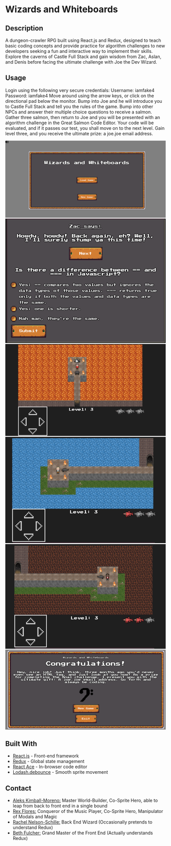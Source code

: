 # Wizards and Whiteboards

## Description
A dungeon-crawler RPG built using React.js and Redux, designed to teach basic coding concepts and provide practice for algorithm challenges to new developers seeking a fun and interactive way to implement their skills. Explore the caverns of Castle Full Stack and gain wisdom from Zac, Aslan, and Denis before facing the ultimate challenge with Joe the Dev Wizard.

## Usage
Login using the following very secure credentials:
Username: iamfake4
Password: iamfake4
Move around using the arrow keys, or click on the directional pad below the monitor. Bump into Joe and he will introduce you to Castle Full Stack and tell you the rules of the game. Bump into other NPCs and answer their multiple choice questions to receive a salmon. Gather three salmon, then return to Joe and you will be presented with an algorithm challenge in the Great Salmon Code Editor. Your code will be evaluated, and if it passes our test, you shall move on to the next level. Gain level three, and you receive the ultimate prize: a joe.joe email address.

![Login Page](public/screenshots/login.png?raw=true "Login Page")
![First Question](public/screenshots/question.png?raw=true "First Question")
![Zac's Room](public/screenshots/zac.png?raw=true "Zac's Room")
![Denis's Room](public/screenshots/denis.png?raw=true "Denis's Room")
![Aslan's Room](public/screenshots/aslan.png?raw=true "Aslan's Room")
![Win Page](public/screenshots/win.png?raw=true "Win Page")

## Built With
- [React.js](https://reactjs.org/) - Front-end framework
- [Redux](https://redux.js.org/) - Global state management
- [React Ace](https://www.npmjs.com/package/react-ace) - In-browser code editor
- [Lodash.debounce](https://www.npmjs.com/package/lodash.debounce) - Smooth sprite movement

## Contact
- [Aleks Kimball-Moreno:](https://github.com/vantango) Master World-Builder, Co-Sprite Hero, able to leap from back to front end in a single bound
- [Rex Flores:](https://github.com/Tyrannofloresrex) Conqueror of the Music Player, Co-Sprite Hero, Manipulator of Modals and Magic
- [Rachel Nelson-Schille:](https://github.com/shame-wizards-apprentice) Back End Wizard (Occasionally pretends to understand Redux)
- [Beth Fulcher:](https://github.com/bethanyfulcher) Grand Master of the Front End (Actually understands Redux)

